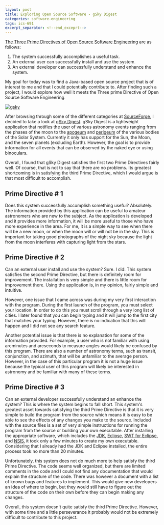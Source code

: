 ```yaml
---
layout: post
title: Exploring Open Source Software - gSky Digest
categories: software-engineering
tags: ics-691
excerpt_separator: <!--end_exceprt-->
---
```


[The Three Prime Directives of Open Source Software Engineering](http://ics613s13.wordpress.com/course-info/the-three-prime-directives-of-open-source-software-engineering/) are as follows:

1. The system successfully accomplishes a useful task.
2. An external user can successfully install and use the system.
3. An external developer can successfully understand and enhance the system.

My goal for today was to find a Java-based open source project that is of interest to me and that I could potentially contribute to. After finding such a project, I would explore how well it meets the Three prime Directive of Open Source Software Engineering.
<!--end_exceprt-->

[<img src="gsky.png" alt="gsky" />](gsky.png)

After browsing through some of the different categories at [SourceForge](http://www.sourceforge.net/), I decided to take a look at [gSky Digest](http://gskydigest.sourceforge.net/). gSky Digest is a lightweight application that notifies the user of various astronomy events ranging from the phases of the moon to the [apogeum](//en.wiktionary.org/wiki/apogeum) and [perigeum](//en.wiktionary.org/wiki/perigeum) of the various bodies of the Solar System. Currently it only has support for the Sun, the Moon, and the seven planets (excluding Earth). However, the goal is to provide information for all events that can be observed by the naked eye or using binoculars.

Overall, I found that gSky Digest satisfies the first two Prime Directives fairly well. Of course, that is not to say that there are no problems. Its greatest shortcoming is in satisfying the third Prime Directive, which I would argue is that most difficult to accomplish.

## Prime Directive # 1
Does this system successfully accomplish something useful? Absolutely. The information provided by this application can be useful to amateur astronomers who are new to the subject. As the application is developed and it provides more information, it will be more useful to those who have more experience in the area. For me, it is a simple way to see when there will be a new moon, or when the moon will or will not be in the sky. This is important for taking good photographs of the night sky because the light from the moon interferes with capturing light from the stars.

## Prime Directive # 2
Can an external user install and use the system? Sure. I did. This system satisfies the second Prime Directive, but there is definitely room for improvement. The installation is very simple and there is little room for improvement there. Using the application is, in my opinion, fairly simple and intuitive.

However, one issue that I came across was during my very first interaction with the program. During the first launch of the program, you must select your location. In order to do this you must scroll through a very long list of cities. I later found that you can begin typing and it will jump to the first city that matches your typing. However, there is no indication that this will happen and I did not see any search feature.

Another potential issue is that there is no explanation for some of the information provided. For example, a user who is not familiar with using arcminutes and arcseconds to measure angles would likely be confused by this program. There are also a number of astronomy terms, such as transit, conjunction, and azimuth, that will be unfamiliar to the average person. However, in the case of this particular program it is not a huge issue because the typical user of this program will likely be interested in astronomy and be familiar with many of these terms.

## Prime Directive # 3
Can an external developer successfully understand an enhance the system? This is where the system begins to fall short. This system's greatest asset towards satisfying the third Prime Directive is that it is very simple to build the program from the source which means it is easy to be able to see the effects of any changes you make to the source. Included with the source files is a set of very simple instructions for running the program from the source or building your own executable. After installing the appropriate software, which includes the <a title="JDK" href="http://www.oracle.com/technetwork/java/javase/downloads/index.html">JDK</a>, <a title="Eclipse" href="http://www.eclipse.org/">Eclipse</a>, <a title="SWT for Eclipse" href="http://www.eclipse.org/swt/">SWT for Eclipse</a>, and <a title="NSIS" href="http://nsis.sourceforge.net/Main_Page">NSIS</a>, it took only a few minutes to create my own executable. Considering that I already had the JDK and Eclipse installed, the entire process took no more than 20 minutes.

Unfortunately, this system does not do much more to help satisfy the third Prime Directive. The code seems well organized, but there are limited comments in the code and I could not find any documentation that would explain the structure of the code. There was however a document with a list of known bugs and features to implement. This would give new developers an idea of where to begin, but they would still have to figure out the structure of the code on their own before they can begin making any changes.

Overall, this system doesn't quite satisfy the third Prime Directive. However, with some time and a little perseverance it probably would not be extremely difficult to contribute to this project.


